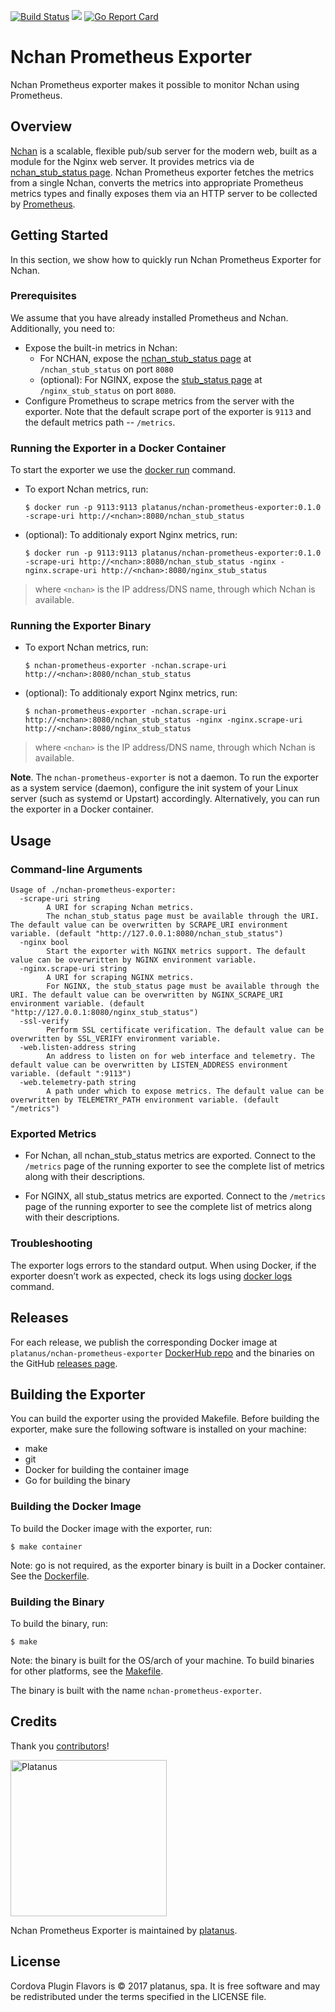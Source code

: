 [![Build Status](https://travis-ci.org/platanus/nchan-prometheus-exporter.svg?branch=master)](https://travis-ci.org/platanus/nchan-prometheus-exporter) [![](https://images.microbadger.com/badges/version/platanus/nchan-prometheus-exporter.svg)](https:/hub.docker.com/r/platanus/nchan-prometheus-exporter) [![Go Report Card](https://goreportcard.com/badge/github.com/platanus/nchan-prometheus-exporter)](https://goreportcard.com/report/github.com/platanus/nchan-prometheus-exporter)

# Nchan Prometheus Exporter

Nchan Prometheus exporter makes it possible to monitor Nchan using Prometheus.

## Overview

[Nchan](http://nchan.io) is a scalable, flexible pub/sub server for the modern web, built as a module for the Nginx web server. It provides metrics via de [nchan_stub_status page](https://nchan.io/#nchan_stub_status-stats). Nchan Prometheus exporter fetches the metrics from a single Nchan, converts the metrics into appropriate Prometheus metrics types and finally exposes them via an HTTP server to be collected by [Prometheus](https://prometheus.io/).

## Getting Started

In this section, we show how to quickly run Nchan Prometheus Exporter for Nchan.

### Prerequisites

We assume that you have already installed Prometheus and Nchan. Additionally, you need to:
* Expose the built-in metrics in Nchan:
    * For NCHAN, expose the [nchan_stub_status page](https://nchan.io/#nchan_stub_status-stats) at `/nchan_stub_status` on port `8080`
    * (optional): For NGINX, expose the [stub_status page](http://nginx.org/en/docs/http/ngx_http_stub_status_module.html#stub_status) at `/nginx_stub_status` on port `8080`.
* Configure Prometheus to scrape metrics from the server with the exporter. Note that the default scrape port of the exporter is `9113` and the default metrics path -- `/metrics`.

### Running the Exporter in a Docker Container

To start the exporter we use the [docker run](https://docs.docker.com/engine/reference/run/) command.

* To export Nchan metrics, run:
    ```
    $ docker run -p 9113:9113 platanus/nchan-prometheus-exporter:0.1.0 -scrape-uri http://<nchan>:8080/nchan_stub_status
    ```

* (optional): To additionaly export Nginx metrics, run:
    ```
    $ docker run -p 9113:9113 platanus/nchan-prometheus-exporter:0.1.0 -scrape-uri http://<nchan>:8080/nchan_stub_status -nginx -nginx.scrape-uri http://<nchan>:8080/nginx_stub_status
    ```

> where `<nchan>` is the IP address/DNS name, through which Nchan is available.

### Running the Exporter Binary

* To export Nchan metrics, run:
    ```
    $ nchan-prometheus-exporter -nchan.scrape-uri http://<nchan>:8080/nchan_stub_status
    ```

* (optional): To additionaly export Nginx metrics, run:
    ```
    $ nchan-prometheus-exporter -nchan.scrape-uri http://<nchan>:8080/nchan_stub_status -nginx -nginx.scrape-uri http://<nchan>:8080/nginx_stub_status
    ```

> where `<nchan>` is the IP address/DNS name, through which Nchan is available.

**Note**. The `nchan-prometheus-exporter` is not a daemon. To run the exporter as a system service (daemon), configure the init system of your Linux server (such as systemd or Upstart) accordingly. Alternatively, you can run the exporter in a Docker container.

## Usage

### Command-line Arguments

```
Usage of ./nchan-prometheus-exporter:
  -scrape-uri string
        A URI for scraping Nchan metrics.
        The nchan_stub_status page must be available through the URI. The default value can be overwritten by SCRAPE_URI environment variable. (default "http://127.0.0.1:8080/nchan_stub_status")
  -nginx bool
        Start the exporter with NGINX metrics support. The default value can be overwritten by NGINX environment variable.
  -nginx.scrape-uri string
        A URI for scraping NGINX metrics.
        For NGINX, the stub_status page must be available through the URI. The default value can be overwritten by NGINX_SCRAPE_URI environment variable. (default "http://127.0.0.1:8080/nginx_stub_status")
  -ssl-verify
        Perform SSL certificate verification. The default value can be overwritten by SSL_VERIFY environment variable.
  -web.listen-address string
        An address to listen on for web interface and telemetry. The default value can be overwritten by LISTEN_ADDRESS environment variable. (default ":9113")
  -web.telemetry-path string
        A path under which to expose metrics. The default value can be overwritten by TELEMETRY_PATH environment variable. (default "/metrics")
```

### Exported Metrics

* For Nchan, all nchan_stub_status metrics are exported. Connect to the `/metrics` page of the running exporter to see the complete list of metrics along with their descriptions.

* For NGINX, all stub_status metrics are exported. Connect to the `/metrics` page of the running exporter to see the complete list of metrics along with their descriptions.

### Troubleshooting

The exporter logs errors to the standard output. When using Docker, if the exporter doesn’t work as expected, check its logs using [docker logs](https://docs.docker.com/engine/reference/commandline/logs/) command.

## Releases

For each release, we publish the corresponding Docker image at `platanus/nchan-prometheus-exporter` [DockerHub repo](https://hub.docker.com/r/platanus/nchan-prometheus-exporter/) and the binaries on the GitHub [releases page](https://github.com/platanus/nchan-prometheus-exporter/releases).

## Building the Exporter

You can build the exporter using the provided Makefile. Before building the exporter, make sure the following software is installed on your machine:
* make
* git
* Docker for building the container image
* Go for building the binary

### Building the Docker Image

To build the Docker image with the exporter, run:
```
$ make container
```

Note: go is not required, as the exporter binary is built in a Docker container. See the [Dockerfile](Dockerfile).

### Building the Binary

To build the binary, run:
```
$ make
```

Note: the binary is built for the OS/arch of your machine. To build binaries for other platforms, see the [Makefile](Makefile).

The binary is built with the name `nchan-prometheus-exporter`.

## Credits

Thank you [contributors](https://github.com/platanus/nchan-prometheus-exporter/graphs/contributors)!

<img src="http://platan.us/gravatar_with_text.png" alt="Platanus" width="250"/>

Nchan Prometheus Exporter is maintained by [platanus](http://platan.us).

## License

Cordova Plugin Flavors is © 2017 platanus, spa. It is free software and may be redistributed under the terms specified in the LICENSE file.
